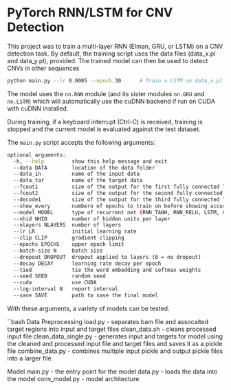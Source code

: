 # PyTorch RNN/LSTM for CNV Detection

This project was to train a multi-layer RNN (Elman, GRU, or LSTM) on a CNV detection task.
By default, the training script uses the data files (data_x.pl and data_y.pl), provided.
The trained model can then be used to detect CNVs in other sequences

```bash
python main.py --lr 0.0005 --epoch 30      # Train a LSTM on data_x.pl and data_y.pl for 30 epochs reaching training accuracy of 95%, validation accuracy of 67% and test accuracy of 61%
```

The model uses the `nn.RNN` module (and its sister modules `nn.GRU` and `nn.LSTM`)
which will automatically use the cuDNN backend if run on CUDA with cuDNN installed.

During training, if a keyboard interrupt (Ctrl-C) is received,
training is stopped and the current model is evaluated against the test dataset.

The `main.py` script accepts the following arguments:

```bash
optional arguments:
  -h, --help         show this help message and exit
  --data DATA        location of the data folder
  --data_in          name of the input data
  --data_tar         name of the target data
  --fcout1           size of the output for the first fully connected layer
  --fcout2           size of the output for the second fully connected layer
  --decode1          size of the output for the third fully connected layer
  --show_every       numbero of epochs to train on before showing accuracy of training and validation set 
  --model MODEL      type of recurrent net (RNN_TANH, RNN_RELU, LSTM, GRU)
  --nhid NHID        number of hidden units per layer
  --nlayers NLAYERS  number of layers
  --lr LR            initial learning rate
  --clip CLIP        gradient clipping
  --epochs EPOCHS    upper epoch limit
  --batch-size N     batch size
  --dropout DROPOUT  dropout applied to layers (0 = no dropout)
  --decay DECAY      learning rate decay per epoch
  --tied             tie the word embedding and softmax weights
  --seed SEED        random seed
  --cuda             use CUDA
  --log-interval N   report interval
  --save SAVE        path to save the final model
```

With these arguments, a variety of models can be tested.

``bash
Data Preprocessing
load.py - separates bam file and assocaited target regions into input and target files
clean_data.sh - cleans processed input file
clean_data_single.py - generates input and targets for model using the cleaned and processed input file and target files and saves it as a pickle file
combine_data.py - combines multiple input pickle and output pickle files into a larger file

Model
main.py - the entry point for the model
data.py - loads the data into the model
conv_model.py -  model architecture


```

